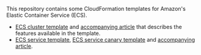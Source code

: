This repository contains some CloudFormation templates for Amazon's Elastic Container Service (ECS).

- [ECS cluster template](ECS-Cluster.template) and [accompanying article](ECS-Cluster.md) that
  describes the features available in the template.
- [ECS service template](ECS-Service.template),
  [ECS service canary template](ECS-Service-Canary.template) and
  [accompanying article](ECS-Blue-Green.md).
